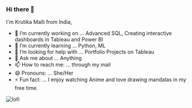 ### Hi there 👋

I'm Krutika Malli from India, 

- 🔭 I’m currently working on ... Advanced SQL, Creating interactive dashboards in Tableau and Power BI
- 🌱 I’m currently learning ... Python, ML
- 🤔 I’m looking for help with ... Portfolio Projects on Tableau
- 💬 Ask me about ... Anything
- 📫 How to reach me: ... through my mail
- 😄 Pronouns: ... She/Her
- ⚡ Fun fact: ... I enjoy watching Anime and love drawing mandalas in my free time.

![lofi](https://user-images.githubusercontent.com/129833043/229730612-1ecf7942-526e-4bec-8ec0-03acc8f953b1.gif)

